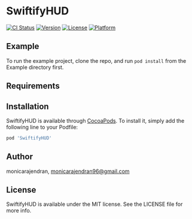 # SwiftifyHUD

[![CI Status](https://img.shields.io/travis/monicarajendran/SwiftifyHUD.svg?style=flat)](https://travis-ci.org/monicarajendran/SwiftifyHUD)
[![Version](https://img.shields.io/cocoapods/v/SwiftifyHUD.svg?style=flat)](https://cocoapods.org/pods/SwiftifyHUD)
[![License](https://img.shields.io/cocoapods/l/SwiftifyHUD.svg?style=flat)](https://cocoapods.org/pods/SwiftifyHUD)
[![Platform](https://img.shields.io/cocoapods/p/SwiftifyHUD.svg?style=flat)](https://cocoapods.org/pods/SwiftifyHUD)

## Example

To run the example project, clone the repo, and run `pod install` from the Example directory first.

## Requirements

## Installation

SwiftifyHUD is available through [CocoaPods](https://cocoapods.org). To install
it, simply add the following line to your Podfile:

```ruby
pod 'SwiftifyHUD'
```

## Author

monicarajendran, monicarajendran96@gmail.com

## License

SwiftifyHUD is available under the MIT license. See the LICENSE file for more info.
